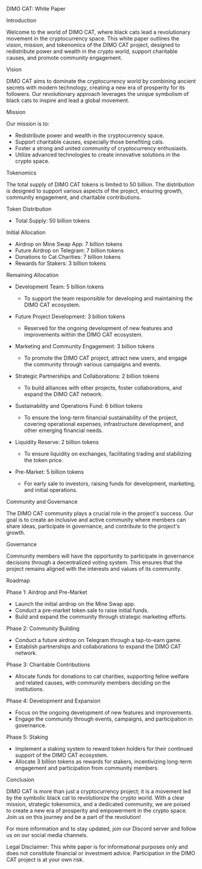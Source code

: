 DIMO CAT: White Paper

Introduction

Welcome to the world of DIMO CAT, where black cats lead a revolutionary movement in the cryptocurrency space. This white paper outlines the vision, mission, and tokenomics of the DIMO CAT project, designed to redistribute power and wealth in the crypto world, support charitable causes, and promote community engagement.

Vision

DIMO CAT aims to dominate the cryptocurrency world by combining ancient secrets with modern technology, creating a new era of prosperity for its followers. Our revolutionary approach leverages the unique symbolism of black cats to inspire and lead a global movement.

Mission

Our mission is to:

- Redistribute power and wealth in the cryptocurrency space.
- Support charitable causes, especially those benefiting cats.
- Foster a strong and united community of cryptocurrency enthusiasts.
- Utilize advanced technologies to create innovative solutions in the crypto space.

Tokenomics

The total supply of DIMO CAT tokens is limited to 50 billion. The distribution is designed to support various aspects of the project, ensuring growth, community engagement, and charitable contributions.

Token Distribution

- Total Supply: 50 billion tokens

Initial Allocation

- Airdrop on Mine Swap App: 7 billion tokens
- Future Airdrop on Telegram: 7 billion tokens
- Donations to Cat Charities: 7 billion tokens
- Rewards for Stakers: 3 billion tokens

Remaining Allocation

- Development Team: 5 billion tokens
  - To support the team responsible for developing and maintaining the DIMO CAT ecosystem.

- Future Project Development: 3 billion tokens
  - Reserved for the ongoing development of new features and improvements within the DIMO CAT ecosystem.

- Marketing and Community Engagement: 3 billion tokens
  - To promote the DIMO CAT project, attract new users, and engage the community through various campaigns and events.

- Strategic Partnerships and Collaborations: 2 billion tokens
  - To build alliances with other projects, foster collaborations, and expand the DIMO CAT network.

- Sustainability and Operations Fund: 6 billion tokens
  - To ensure the long-term financial sustainability of the project, covering operational expenses, infrastructure development, and other emerging financial needs.

- Liquidity Reserve: 2 billion tokens
  - To ensure liquidity on exchanges, facilitating trading and stabilizing the token price.

- Pre-Market: 5 billion tokens
  - For early sale to investors, raising funds for development, marketing, and initial operations.

Community and Governance

The DIMO CAT community plays a crucial role in the project's success. Our goal is to create an inclusive and active community where members can share ideas, participate in governance, and contribute to the project's growth.

Governance

Community members will have the opportunity to participate in governance decisions through a decentralized voting system. This ensures that the project remains aligned with the interests and values of its community.

Roadmap

Phase 1: Airdrop and Pre-Market

- Launch the initial airdrop on the Mine Swap app.
- Conduct a pre-market token sale to raise initial funds.
- Build and expand the community through strategic marketing efforts.

Phase 2: Community Building

- Conduct a future airdrop on Telegram through a tap-to-earn game.
- Establish partnerships and collaborations to expand the DIMO CAT network.

Phase 3: Charitable Contributions

- Allocate funds for donations to cat charities, supporting feline welfare and related causes, with community members deciding on the institutions.

Phase 4: Development and Expansion

- Focus on the ongoing development of new features and improvements.
- Engage the community through events, campaigns, and participation in governance.

Phase 5: Staking

- Implement a staking system to reward token holders for their continued support of the DIMO CAT ecosystem.
- Allocate 3 billion tokens as rewards for stakers, incentivizing long-term engagement and participation from community members.

Conclusion

DIMO CAT is more than just a cryptocurrency project; it is a movement led by the symbolic black cat to revolutionize the crypto world. With a clear mission, strategic tokenomics, and a dedicated community, we are poised to create a new era of prosperity and empowerment in the crypto space. Join us on this journey and be a part of the revolution!

For more information and to stay updated, join our Discord server and follow us on our social media channels.

Legal Disclaimer: This white paper is for informational purposes only and does not constitute financial or investment advice. Participation in the DIMO CAT project is at your own risk.


